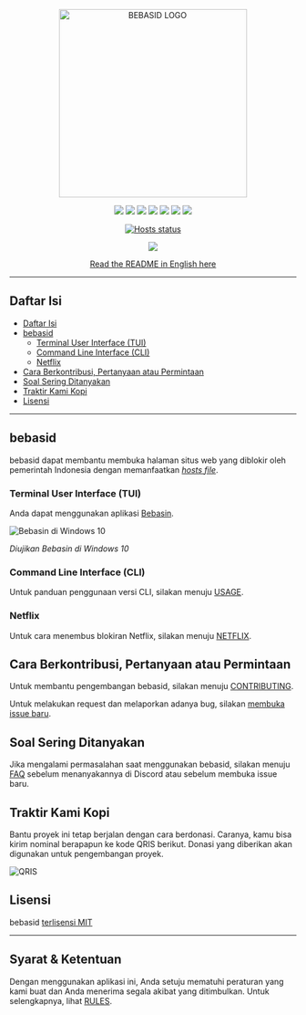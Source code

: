 <p align="center">
    <img src="https://github.com/bebasid/bebasid/blob/master/dev/resources/logo-black.png" alt="BEBASID LOGO" width="330">
</p>
<p align="center">
    <img src="https://img.shields.io/github/license/bebasid/bebasid.svg?style=flat-square">
    <img src="https://img.shields.io/github/stars/bebasid/bebasid.svg?style=flat-square">
    <img src="https://img.shields.io/github/forks/bebasid/bebasid.svg?style=flat-square">
    <img src="https://img.shields.io/github/issues-closed/bebasid/bebasid.svg?style=flat-square">
    <img src="https://img.shields.io/github/last-commit/bebasid/bebasid.svg?style=flat-square">
    <img src="https://img.shields.io/github/size/bebasid/bebasid/releases/hosts.svg?style=flat-square">
    <img src="https://img.shields.io/github/contributors/bebasid/bebasid?style=flat-square">
</p>
<p align="center">
    <a href="https://github.com/bebasid/bebasid/actions?query=workflow%3AValidate">
        <img src="https://github.com/bebasid/bebasid/workflows/Validate/badge.svg" alt="Hosts status" />
    </a>
</p>
<p align="center">
    <a href="https://discord.gg/EKrxZyu"><img src="https://img.shields.io/discord/630415907021389825?label=Discord&color=7388d9"></a>
</p>
<p align="center">
    <a href="README.en.md">Read the README in English here</a>
</p>

---

## Daftar Isi

- [Daftar Isi](#daftar-isi)
- [bebasid](#bebasid)
  - [Terminal User Interface (TUI)](#terminal-user-interface-tui)
  - [Command Line Interface (CLI)](#command-line-interface-cli)
  - [Netflix](#netflix)
- [Cara Berkontribusi, Pertanyaan atau Permintaan](#cara-berkontribusi-pertanyaan-atau-permintaan)
- [Soal Sering Ditanyakan](#soal-sering-ditanyakan)
- [Traktir Kami Kopi](#traktir-kami-kopi)
- [Lisensi](#lisensi)

---

## bebasid

bebasid dapat membantu membuka halaman situs web yang diblokir oleh pemerintah Indonesia dengan memanfaatkan [_hosts file_](https://en.wikipedia.org/wiki/Hosts_(file)). 

### Terminal User Interface (TUI)

Anda dapat menggunakan aplikasi [Bebasin](https://github.com/bebasid/bebasin).

![Bebasin di Windows 10](https://i.imgur.com/reZApao.png)

*Diujikan Bebasin di Windows 10*

### Command Line Interface (CLI)

Untuk panduan penggunaan versi CLI, silakan menuju [USAGE](https://github.com/bebasid/bebasid/blob/master/dev/readme/USAGE.md).

### Netflix

Untuk cara menembus blokiran Netflix, silakan menuju [NETFLIX](https://github.com/bebasid/bebasid/blob/master/dev/readme/NETFLIX.md).

## Cara Berkontribusi, Pertanyaan atau Permintaan

Untuk membantu pengembangan bebasid, silakan menuju [CONTRIBUTING](https://github.com/bebasid/bebasid/blob/master/CONTRIBUTING.md).

Untuk melakukan request dan melaporkan adanya bug, silakan [membuka issue baru](https://github.com/bebasid/bebasid/issues/new/choose).

## Soal Sering Ditanyakan

Jika mengalami permasalahan saat menggunakan bebasid, silakan menuju [FAQ](https://github.com/bebasid/bebasid/blob/master/dev/readme/FAQ.md) sebelum menanyakannya di Discord atau sebelum membuka issue baru.

## Traktir Kami Kopi

Bantu proyek ini tetap berjalan dengan cara berdonasi. Caranya, kamu bisa kirim nominal berapapun ke kode QRIS berikut. Donasi yang diberikan akan digunakan untuk pengembangan proyek.

<img src="https://raw.githubusercontent.com/bebasid/bebasid.github.io/master/resources/img/SOTO PAK SALAM.png" alt="QRIS">

## Lisensi

bebasid [terlisensi MIT](https://github.com/bebasid/bebasid/blob/master/LICENSE)

---
## Syarat & Ketentuan

Dengan menggunakan aplikasi ini, Anda setuju mematuhi peraturan yang kami buat dan Anda menerima segala akibat yang ditimbulkan. Untuk selengkapnya, lihat [RULES](https://github.com/bebasid/bebasid/blob/master/dev/readme/RULES.md).
